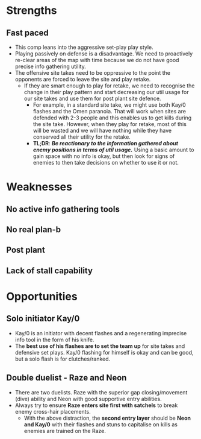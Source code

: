 # Strengths
## Fast paced
- This comp leans into the aggressive set-play play style.
- Playing passively on defense is a disadvantage. We need to proactively re-clear areas of the map with time because we do not have good precise info gathering utility.
- The offensive site takes need to be oppressive to the point the opponents are forced to leave the site and play retake. 
	- If they are smart enough to play for retake, we need to recognise the change in their play pattern and start decreasing our util usage for our site takes and use them for post plant site defence. 
		- For example, in a standard site take, we might use both Kay/0 flashes and the Omen paranoia. That will work when sites are defended with 2-3 people and this enables us to get kills during the site take. However, when they play for retake, most of this will be wasted and we will have nothing while they have conserved all their utility for the retake.
		- **TL;DR**: ***Be reactionary to the information gathered about enemy positions in terms of util usage.*** Using a basic amount to gain space with no info is okay, but then look for signs of enemies to then take decisions on whether to use it or not.

# Weaknesses
## No active info gathering tools

## No real plan-b

## Post plant

## Lack of stall capability

# Opportunities
## Solo initiator Kay/0
- Kay/0 is an initiator with decent flashes and a regenerating imprecise info tool in the form of his knife.
- The **best use of his flashes are to set the team up** for site takes and defensive set plays. Kay/0 flashing for himself is okay and can be good, but a solo flash is for clutches/ranked.
## Double duelist - Raze and Neon
- There are two duelists. Raze with the superior gap closing/movement (dive) ability and Neon with good supportive entry abilities. 
- Always try to ensure **Raze enters site first with satchels** to break enemy cross-hair placements. 
  - With the above distraction, the **second entry layer** should be **Neon and Kay/0** with their flashes and stuns to capitalise on kills as enemies are trained on the Raze.